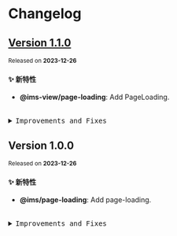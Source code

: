 # Changelog

## [Version&nbsp;1.1.0](https://github.com/eternallycyf/components/compare/@ims-view/page-loading@1.0.0...@ims-view/page-loading@1.1.0)

<sup>Released on **2023-12-26**</sup>

#### ✨ 新特性

- **@ims-view/page-loading**: Add PageLoading.

<br/>

<details>
<summary><kbd>Improvements and Fixes</kbd></summary>

#### What's improved

- **@ims-view/page-loading**: Add PageLoading ([de0feaa](https://github.com/eternallycyf/components/commit/de0feaa))

</details>

## Version&nbsp;1.0.0

<sup>Released on **2023-12-26**</sup>

#### ✨ 新特性

- **@ims/page-loading**: Add page-loading.

<br/>

<details>
<summary><kbd>Improvements and Fixes</kbd></summary>

#### What's improved

- **@ims/page-loading**: Add page-loading ([233d68e](https://github.com/eternallycyf/components/commit/233d68e))

</details>
